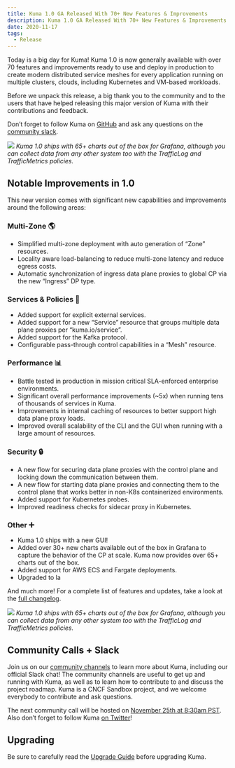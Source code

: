 ```yaml
---
title: Kuma 1.0 GA Released With 70+ New Features & Improvements
description: Kuma 1.0 GA Released With 70+ New Features & Improvements
date: 2020-11-17
tags:
  - Release
---
```


Today is a big day for Kuma! Kuma 1.0 is now generally available with over 70 features and improvements ready to use and deploy in production to create modern distributed service meshes for every application running on multiple clusters, clouds, including Kubernetes and VM-based workloads.

Before we unpack this release, a big thank you to the community and to the users that have helped releasing this major version of Kuma with their contributions and feedback.

Don’t forget to follow Kuma on [GitHub](https://github.com/kumahq/kuma) and ask any questions on the [community slack](https://kuma.io/community/).

![](/images/blog/kuma_1_0_grafana.png)
*Kuma 1.0 ships with 65+ charts out of the box for Grafana, although you can collect data from any other system too with the TrafficLog and TrafficMetrics policies.*

## Notable Improvements in 1.0

This new version comes with significant new capabilities and improvements around the following areas:

### Multi-Zone 🌎

* Simplified multi-zone deployment with auto generation of “Zone” resources.
* Locality aware load-balancing to reduce multi-zone latency and reduce egress costs.
* Automatic synchronization of ingress data plane proxies to global CP via the new “Ingress” DP type.

### Services & Policies 🚀

* Added support for explicit external services.
* Added support for a new “Service” resource that groups multiple data plane proxies per “kuma.io/service”.
* Added support for the Kafka protocol.
* Configurable pass-through control capabilities in a “Mesh” resource.

### Performance 📊
* Battle tested in production in mission critical SLA-enforced enterprise environments.
* Significant overall performance improvements (~5x) when running tens of thousands of services in Kuma.
* Improvements in internal caching of resources to better support high data plane proxy loads.
* Improved overall scalability of the CLI and the GUI when running with a large amount of resources.

### Security 🔒

* A new flow for securing data plane proxies with the control plane and locking down the communication between them.
* A new flow for starting data plane proxies and connecting them to the control plane that works better in non-K8s containerized environments.
* Added support for Kubernetes probes.
* Improved readiness checks for sidecar proxy in Kubernetes.

### Other ➕

* Kuma 1.0 ships with a new GUI!
* Added over 30+ new charts available out of the box in Grafana to capture the behavior of the CP at scale. Kuma now provides over 65+ charts out of the box.
* Added support for AWS ECS and Fargate deployments.
* Upgraded to la

And much more! For a complete list of features and updates, take a look at the [full changelog](https://github.com/kumahq/kuma/blob/master/CHANGELOG.md#060).

![](/images/blog/kuma_1_0_gui.png)
*Kuma 1.0 ships with 65+ charts out of the box for Grafana, although you can collect data from any other system too with the TrafficLog and TrafficMetrics policies.*

## Community Calls + Slack
Join us on our [community channels](https://kuma.io/community/) to learn more about Kuma, including our official Slack chat! The community channels are useful to get up and running with Kuma, as well as to learn how to contribute to and discuss the project roadmap. Kuma is a CNCF Sandbox project, and we welcome everybody to contribute and ask questions.

The next community call will be hosted on [November 25th at 8:30am PST](https://kuma.io/community/). Also don’t forget to follow Kuma [on Twitter](https://twitter.com/kumamesh)!

## Upgrading
Be sure to carefully read the [Upgrade Guide](https://github.com/kumahq/kuma/blob/master/UPGRADE.md) before upgrading Kuma.